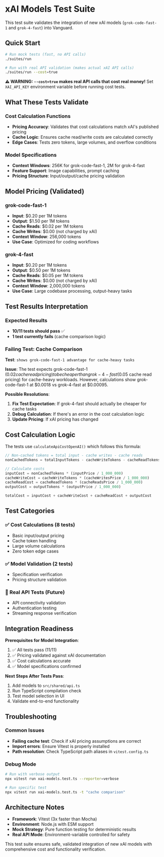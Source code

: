 # xAI Models Test Suite

This test suite validates the integration of new xAI models (`grok-code-fast-1` and `grok-4-fast`) into Vanguard.

## Quick Start

```bash
# Run mock tests (fast, no API calls)
./suites/run

# Run with real API validation (makes actual xAI API calls)
./suites/run --cost=true
```

**⚠️  WARNING: `--cost=true` makes real API calls that cost real money!**
Set `XAI_API_KEY` environment variable before running cost tests.

## What These Tests Validate

### Cost Calculation Functions
- **Pricing Accuracy**: Validates that cost calculations match xAI's published pricing
- **Cache Logic**: Ensures cache read/write costs are calculated correctly
- **Edge Cases**: Tests zero tokens, large volumes, and overflow conditions

### Model Specifications
- **Context Windows**: 256K for grok-code-fast-1, 2M for grok-4-fast
- **Feature Support**: Image capabilities, prompt caching
- **Pricing Structure**: Input/output/cache pricing validation

## Model Pricing (Validated)

### grok-code-fast-1
- **Input**: $0.20 per 1M tokens
- **Output**: $1.50 per 1M tokens
- **Cache Reads**: $0.02 per 1M tokens
- **Cache Writes**: $0.00 (not charged by xAI)
- **Context Window**: 256,000 tokens
- **Use Case**: Optimized for coding workflows

### grok-4-fast
- **Input**: $0.20 per 1M tokens
- **Output**: $0.50 per 1M tokens
- **Cache Reads**: $0.05 per 1M tokens
- **Cache Writes**: $0.00 (not charged by xAI)
- **Context Window**: 2,000,000 tokens
- **Use Case**: Large codebase processing, output-heavy tasks

## Test Results Interpretation

### Expected Results
- **10/11 tests should pass** ✅
- **1 test currently fails** (cache comparison logic)

### Failing Test: Cache Comparison
**Test**: `shows grok-code-fast-1 advantage for cache-heavy tasks`

**Issue**: The test expects grok-code-fast-1 ($0.02 cache read pricing) to be cheaper than grok-4-fast ($0.05 cache read pricing) for cache-heavy workloads. However, calculations show grok-code-fast-1 at $0.0018 vs grok-4-fast at $0.00095.

**Possible Resolutions**:
1. **Fix Test Expectation**: If grok-4-fast should actually be cheaper for cache tasks
2. **Debug Calculation**: If there's an error in the cost calculation logic
3. **Update Pricing**: If xAI pricing has changed

## Cost Calculation Logic

The tests use `calculateApiCostOpenAI()` which follows this formula:

```typescript
// Non-cached tokens = total input - cache writes - cache reads
nonCachedTokens = totalInputTokens - cacheWriteTokens - cacheReadTokens

// Calculate costs
inputCost = nonCachedTokens * (inputPrice / 1_000_000)
cacheWriteCost = cacheWriteTokens * (cacheWritesPrice / 1_000_000)
cacheReadCost = cacheReadTokens * (cacheReadsPrice / 1_000_000)
outputCost = outputTokens * (outputPrice / 1_000_000)

totalCost = inputCost + cacheWriteCost + cacheReadCost + outputCost
```

## Test Categories

### ✅ Cost Calculations (8 tests)
- Basic input/output pricing
- Cache token handling
- Large volume calculations
- Zero token edge cases

### ✅ Model Validation (2 tests)
- Specification verification
- Pricing structure validation

### 🎯 Real API Tests (Future)
- API connectivity validation
- Authentication testing
- Streaming response verification

## Integration Readiness

**Prerequisites for Model Integration**:
1. ✅ All tests pass (11/11)
2. ✅ Pricing validated against xAI documentation
3. ✅ Cost calculations accurate
4. ✅ Model specifications confirmed

**Next Steps After Tests Pass**:
1. Add models to `src/shared/api.ts`
2. Run TypeScript compilation check
3. Test model selection in UI
4. Validate end-to-end functionality

## Troubleshooting

### Common Issues
- **Failing cache test**: Check if xAI pricing assumptions are correct
- **Import errors**: Ensure Vitest is properly installed
- **Path resolution**: Check TypeScript path aliases in `vitest.config.ts`

### Debug Mode
```bash
# Run with verbose output
npx vitest run xai-models.test.ts --reporter=verbose

# Run specific test
npx vitest run xai-models.test.ts -t "cache comparison"
```

## Architecture Notes

- **Framework**: Vitest (3x faster than Mocha)
- **Environment**: Node.js with ESM support
- **Mock Strategy**: Pure function testing for deterministic results
- **Real API Mode**: Environment-variable controlled for safety

This test suite ensures safe, validated integration of new xAI models with comprehensive cost and functionality verification.
